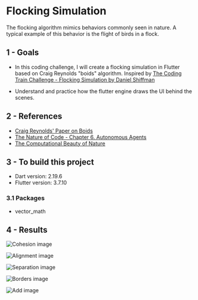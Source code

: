 # Flocking Simulation

The flocking algorithm mimics behaviors commonly seen in nature. A typical example of this behavior is the flight of birds in a flock. 

## 1 - Goals
- In this coding challenge, I will create a flocking simulation in Flutter based on Craig Reynolds "boids" algorithm. Inspired by [The Coding Train Challenge - Flocking Simulation by Daniel Shiffman](https://thecodingtrain.com/challenges/124-flocking-simulation)

- Understand and practice how the flutter engine draws the UI behind the scenes.

## 2 - References
 - [Craig Reynolds' Paper on Boids](https://www.red3d.com/cwr/boids/)
 - [The Nature of Code - Chapter 6. Autonomous Agents](https://natureofcode.com/book/chapter-6-autonomous-agents/)
 - [The Computational Beauty of Nature](https://mitpress.mit.edu/9780262561273/the-computational-beauty-of-nature/)

## 3 - To build this project
 - Dart version: 2.19.6
 - Flutter version: 3.7.10

### 3.1 Packages
 - vector_math

## 4 - Results

![Cohesion image](https://github.com/JohnSeavon/flocking_simulation/blob/main/images/flocking_simulation_cohesion.gif)

![Alignment image](https://github.com/JohnSeavon/flocking_simulation/blob/main/images/flocking_simulation_alignment.gif)

![Separation image](https://github.com/JohnSeavon/flocking_simulation/blob/main/images/flocking_simulation_separation.gif)

![Borders image](https://github.com/JohnSeavon/flocking_simulation/blob/main/images/flocking_simulation_borders.gif)

![Add image](https://github.com/JohnSeavon/flocking_simulation/blob/main/images/flocking_simulation_add.gif)
